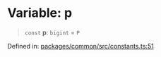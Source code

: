 # Variable: p

> `const` **p**: `bigint` = `P`

Defined in: [packages/common/src/constants.ts:51](https://github.com/dcdpr/did-btcr2-js/blob/4a717493e735221d072999f212891939f4de3f23/packages/common/src/constants.ts#L51)
